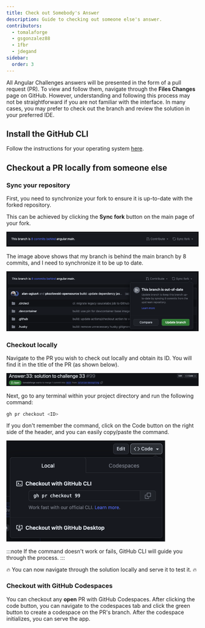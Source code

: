 ```yaml
---
title: Check out Somebody's Answer
description: Guide to checking out someone else's answer.
contributors:
  - tomalaforge
  - gsgonzalez88
  - 1fbr
  - jdegand
sidebar:
  order: 3
---
```


All Angular Challenges answers will be presented in the form of a pull request (PR). To view and follow them, navigate through the **Files Changes** page on GitHub. However, understanding and following this process may not be straightforward if you are not familiar with the interface. In many cases, you may prefer to check out the branch and review the solution in your preferred IDE.

## Install the GitHub CLI

Follow the instructions for your operating system [here](https://github.com/cli/cli#installation).

## Checkout a PR locally from someone else

### Sync your repository

First, you need to synchronize your fork to ensure it is up-to-date with the forked repository.

This can be achieved by clicking the **Sync fork** button on the main page of your fork.

![Sync project header](../../../assets/fork-sync.png)

The image above shows that my branch is behind the main branch by 8 commits, and I need to synchronize it to be up to date.

![Sync project update modal](../../../assets/sync-fork-update.png)

### Checkout locally

Navigate to the PR you wish to check out locally and obtain its ID. You will find it in the title of the PR (as shown below).

![PR header](../../../assets/PR-header.png)

Next, go to any terminal within your project directory and run the following command:

```bash
gh pr checkout <ID>
```

If you don't remember the command, click on the Code button on the right side of the header, and you can easily copy/paste the command.

![PR code modal](../../../assets/PR-code-btn-modal.png)

:::note
If the command doesn't work or fails, GitHub CLI will guide you through the process.
:::

🔥 You can now navigate through the solution locally and serve it to test it. 🔥

### Checkout with GitHub Codespaces

You can checkout any **open** PR with GitHub Codespaces. After clicking the code button, you can navigate to the codespaces tab and click the green button to create a codespace on the PR's branch. After the codespace initializes, you can serve the app.
